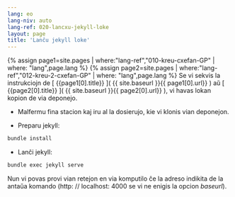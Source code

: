 ```yaml
---
lang: eo
lang-niv: auto
lang-ref: 020-lancxu-jekyll-loke
layout: page
title: 'Lanĉu jekyll loke'
---
```


{% assign page1=site.pages | where:"lang-ref","010-kreu-cxefan-GP" | where: "lang",page.lang  %}
{% assign page2=site.pages | where:"lang-ref","012-kreu-2-cxefan-GP" | where: "lang",page.lang  %}
Se vi sekvis la instrukciojn de [ {{page1[0].title}} ]( {{ site.baseurl }}{{ page1[0].url}} )
aŭ [ {{page2[0].title}} ]( {{ site.baseurl }}{{ page2[0].url}} ), vi havas lokan kopion de via deponejo.

* Malfermu fina stacion kaj iru al la dosierujo, kie vi klonis vian deponejon.


* Preparu jekyll:


```bash
bundle install
```

* Lanĉi jekyll:


```bash
bundle exec jekyll serve
```

Nun vi povas provi vian retejon en via komputilo ĉe la adreso indikita de la antaŭa komando (http: // localhost: 4000 se vi ne enigis la opcion _baseurl_).

